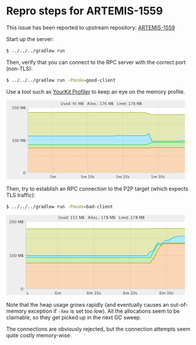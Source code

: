# Repro steps for ARTEMIS-1559

This issue has been reported to upstream repository:
[ARTEMIS-1559](https://issues.apache.org/jira/browse/ARTEMIS-1559)

Start up the server:

```bash
$ ../../../gradlew run
```

Then, verify that you can connect to the RPC server with the correct port (non-TLS):

```bash
$ ../../../gradlew run -Pmode=good-client
```

Use a tool such as [YourKit Profiler](https://www.yourkit.com/java/profiler/download/)
to keep an eye on the memory profile.

![Memory Usage (RPC / non-TLS)](good-port.png)

Then, try to establish an RPC connection to the P2P target (which expects TLS traffic):

```bash
$ ../../../gradlew run -Pmode=bad-client
```

![Memory Usage (P2P / TLS)](bad-port.png)

Note that the heap usage grows rapidly (and eventually causes an out-of-memory
exception if `-Xmx` is set too low). All the allocations seem to be claimable, so
they get picked up in the next GC sweep.

The connections are obviously rejected, but the connection attempts seem quite costly
memory-wise.